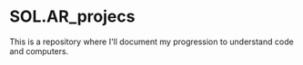 # SOL.AR_projecs
This is a repository where I'll document my progression to understand code and computers. 
